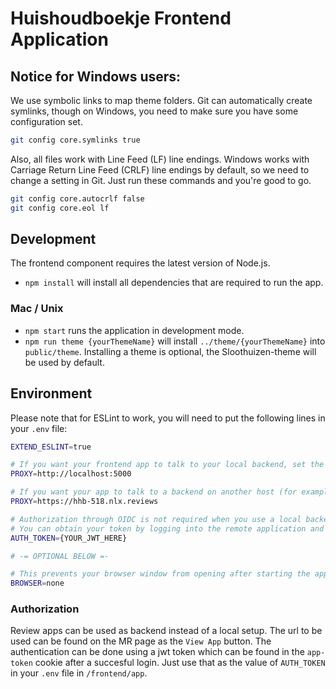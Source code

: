 # Huishoudboekje Frontend Application

## Notice for Windows users:
We use symbolic links to map theme folders. Git can automatically create symlinks, though on Windows, you need to make sure you have some configuration set.

```bash
git config core.symlinks true
```

Also, all files work with Line Feed (LF) line endings. Windows works with Carriage Return Line Feed (CRLF) line endings by default, so we need to change a setting in Git.
Just run these commands and you're good to go.

```bash
git config core.autocrlf false
git config core.eol lf
```

## Development
The frontend component requires the latest version of Node.js.

- `npm install` will install all dependencies that are required to run the app.

### Mac / Unix
- `npm start` runs the application in development mode.
- `npm run theme {yourThemeName}` will install `../theme/{yourThemeName}` into `public/theme`. 
  Installing a theme is optional, the Sloothuizen-theme will be used by default.

## Environment  
Please note that for ESLint to work, you will need to put the following lines in your `.env` file:

```bash
EXTEND_ESLINT=true

# If you want your frontend app to talk to your local backend, set the URL to it here.
PROXY=http://localhost:5000

# If you want your app to talk to a backend on another host (for example a review branch or your local running backend), set this host (and port) here.
PROXY=https://hhb-518.nlx.reviews

# Authorization through OIDC is not required when you use a local backend in dev mode. For other backends we use a JsonWebToken to authorize directly against the proxy.
# You can obtain your token by logging into the remote application and find your token in the app-token cookie.
AUTH_TOKEN={YOUR_JWT_HERE}

# -= OPTIONAL BELOW =-

# This prevents your browser window from opening after starting the app.
BROWSER=none 
```

### Authorization
Review apps can be used as backend instead of a local setup. The url to be used can be found on the MR page as the `View App` button.
The authentication can be done using a jwt token which can be found in the `app-token` cookie after a succesful login.
Just use that as the value of `AUTH_TOKEN` in your `.env` file in `/frontend/app`.
